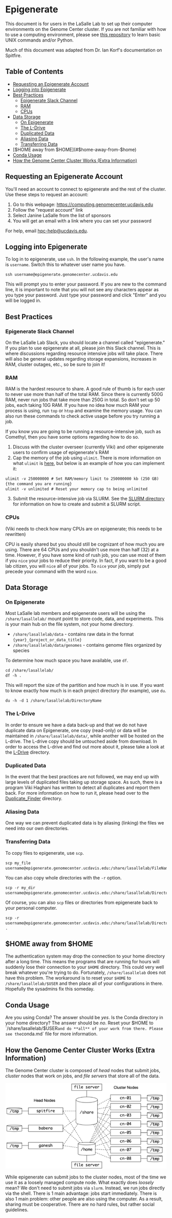 # Epigenerate

This document is for users in the LaSalle Lab to set up their computer environments on the Genome Center cluster. If you are not familiar with how to use a computing environment, please see [this repository](https://github.com/vhaghani26/python_focus_group) to learn basic UNIX commands and/or Python.

Much of this document was adapted from Dr. Ian Korf's documentation on Spitfire.

## Table of Contents

* [Requesting an Epigenerate Account](#requesting-an-epigenerate-account)
* [Logging into Epigenerate](#logging-into-epigenerate)
* [Best Practices](#best-practices)
    * [Epigenerate Slack Channel](#epigenerate-slack-channel)
	* [RAM](#ram)
	* [CPUs](#cpus)
* [Data Storage](#data-storage)
	* [On Epigenerate](#on-epigenerate)
	* [The L-Drive](#the_l_drive)
	* [Duplicated Data](#duplicated-data)
	* [Aliasing Data](#aliasing-data)
	* [Transferring Data](#transferring-data)
* [$HOME away from $HOME](#$home-away-from-$home)
* [Conda Usage](#conda-usage)
* [How the Genome Center Cluster Works (Extra Information)](#how-the-genome-center-cluster-works-extra-information)


## Requesting an Epigenerate Account 

You'll need an account to connect to epigenerate and the rest of the cluster. Use these steps to request an account:

1. Go to this webpage: https://computing.genomecenter.ucdavis.edu
2. Follow the "request account" link
3. Select Janine LaSalle from the list of sponsors
4. You will get an email with a link where you can set your password

For help, email hpc-help@ucdavis.edu.

## Logging into Epigenerate 

To log in to epigenerate, use `ssh`. In the following example, the user's name is `username`. Switch this to whatever user name you have.

```
ssh username@epigenerate.genomecenter.ucdavis.edu
```

This will prompt you to enter your password. If you are new to the command line, it is important to note that you will not see any characters appear as you type your password. Just type your password and click "Enter" and you will be logged in.

## Best Practices 

### Epigenerate Slack Channel

On the LaSalle Lab Slack, you should locate a channel called "epigenerate." If you plan to use epigenerate at all, please join this Slack channel. This is where discussions regarding resource intensive jobs will take place. There will also be general updates regarding storage expansions, increases in RAM, cluster outages, etc., so be sure to join it!

### RAM 

RAM is the hardest resource to share. A good rule of thumb is for each user to never use more than half of the total RAM. Since there is currently 500G RAM, never run jobs that take more than 250G in total. So don't set up 50 jobs, each taking 10G RAM. If you have no idea how much RAM your process is using, run `top` or `htop` and examine the memory usage. You can also run these commands to check active usage before you try running a job.

If you know you are going to be running a resource-intensive job, such as Comethyl, then you have some options regarding how to do so.

1. Discuss with the cluster overseer (currently Viki) and other epigenerate users to confirm usage of epigenerate's RAM
2. Cap the memory of the job using `ulimit`. There is more information on what `ulimit` is [here](https://www.geeksforgeeks.org/ulimit-soft-limits-and-hard-limits-in-linux/), but below is an example of how you can implement it:

```
ulimit -v 250000000 # Set RAM/memory limit to 250000000 kb (250 GB)
{the command you are running}
ulimit -v unlimited # Reset your memory cap to being unlimited
```

3. Submit the resource-intensive job via SLURM. See the [SLURM directory](https://github.com/vhaghani26/epigenerate/tree/main/SLURM) for information on how to create and submit a SLURM script.

### CPUs

(Viki needs to check how many CPUs are on epigenerate; this needs to be rewritten)

CPU is easily shared but you should still be cognizant of how much you are using. There are 64 CPUs and you shouldn't use more than half (32) at a time. However, if you have some kind of rush job, you can use most of them if you `nice` your jobs to reduce their priority. In fact, if you want to be a good lab citizen, you will `nice` all of your jobs. To `nice` your job, simply put precede your command with the word `nice`.

## Data Storage

### On Epigenerate 

Most LaSalle lab members and epigenerate users will be using the `/share/lasallelab/` mount point to store code, data, and experiments. This is your main hub on the file system, not your home directory.

* `/share/lasallelab/data` - contains raw data in the format `{year}_{project_or_data_title}`
* `/share/lasallelab/data/genomes` - contains genome files organized by species

To determine how much space you have available, use `df`.

```
cd /share/lasallelab/
df -h .
```

This will report the size of the partition and how much is in use. If you want to know exactly how much is in each project directory (for example), use `du`.

```
du -h -d 1 /share/lasallelab/DirectoryName
```

### The L-Drive 

In order to ensure we have a data back-up and that we do not have duplicate data on Epigenerate, one copy (read-only) or data will be maintained in `/share/lasallelab/data/`, while another will be hosted on the L-drive. The L-drive copy should be untouched aside from download. In order to access the L-drive and find out more about it, please take a look at the [L-Drive](https://github.com/vhaghani26/epigenerate/tree/main/L-Drive) directory.
	
### Duplicated Data 

In the event that the best practices are not followed, we may end up with large levels of duplicated files taking up storage space. As such, there is a program Viki Haghani has written to detect all duplicates and report them back. For more information on how to run it, please head over to the [Duplicate_Finder](https://github.com/vhaghani26/epigenerate/tree/main/Duplicate_Finder) directory.

### Aliasing Data

One way we can prevent duplicated data is by aliasing (linking) the files we need into our own directories.

### Transferring Data 

To copy files to epigenerate, use `scp`.

```
scp my_file username@epigenerate.genomecenter.ucdavis.edu:/share/lasallelab/FileName
```

You can also copy whole directories with the `-r` option.

```
scp -r my_dir username@epigenerate.genomecenter.ucdavis.edu:/share/lasallelab/DirectoryName
```

Of course, you can also `scp` files or directories from epigenerate back to your personal computer.

```
scp -r username@epigenerate.genomecenter.ucdavis.edu:/share/lasallelab/DirectoryName .
```

## $HOME away from $HOME 

The authentication system may drop the connection to your home directory after a long time. This means the programs that are running for hours will suddenly lose their connection to your `$HOME` directory. This could very well break whatever you're trying to do. Fortunately, `/share/lasallelab` does not have this problem. The workaround is to reset your `$HOME` to `/share/lasallelab/$USER` and then place all of your configurations in there. Hopefully the sysadmins fix this someday.

## Conda Usage 

Are you using Conda? The answer should be _yes_. Is the Conda directory in your home directory? The answer should be _no_. Reset your $HOME to `/share/lasallelab/$USER` and do **all** of your work from there. Please see the `conda.md` file for more information.

## How the Genome Center Cluster Works (Extra Information)

The Genome Center cluster is composed of _head_ nodes that submit jobs, _cluster_ nodes that work on jobs, and _file servers_ that store all of the data.

![Cluster Topology](https://github.com/KorfLab/spitfire/blob/main/cluster.png)

While epigenerate can submit jobs to the cluster nodes, most of the time we use it as a loosely managed compute node. What exactly does _loosely_ mean? We don't need to submit jobs via `slurm`. Instead, we run jobs directly via the shell. There is 1 main advantage: jobs start immediately. There is also 1 main problem: other people are also using the computer. As a result, sharing must be cooperative. There are no hard rules, but rather social guidelines.